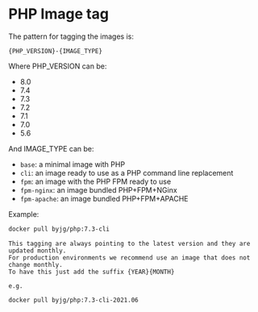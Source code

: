 # PHP Image tag

The pattern for tagging the images is:

```text
{PHP_VERSION}-{IMAGE_TYPE}
```

Where PHP_VERSION can be:
- 8.0
- 7.4
- 7.3
- 7.2
- 7.1
- 7.0
- 5.6

And IMAGE_TYPE can be:
- `base`: a minimal image with PHP
- `cli`: an image ready to use as a PHP command line replacement
- `fpm`: an image with the PHP FPM ready to use
- `fpm-nginx`: an image bundled PHP+FPM+NGinx
- `fpm-apache`: an image bundled PHP+FPM+APACHE

Example:

```bash
docker pull byjg/php:7.3-cli
```

```tip
This tagging are always pointing to the latest version and they are updated monthly. 
For production environments we recommend use an image that does not change monthly. 
To have this just add the suffix {YEAR}{MONTH}

e.g.

docker pull byjg/php:7.3-cli-2021.06
```
